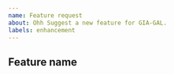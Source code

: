 ```yaml
---
name: Feature request
about: Ohh Suggest a new feature for GIA-GAL.
labels: enhancement
---
```


## Feature name

<!--
Please describe the new feature or behaviour you'd like to see.
If possible, give concrete use cases.

If this is a high-level idea or a question like "how do I..."
then a Discussion might be a better choice.
-->
